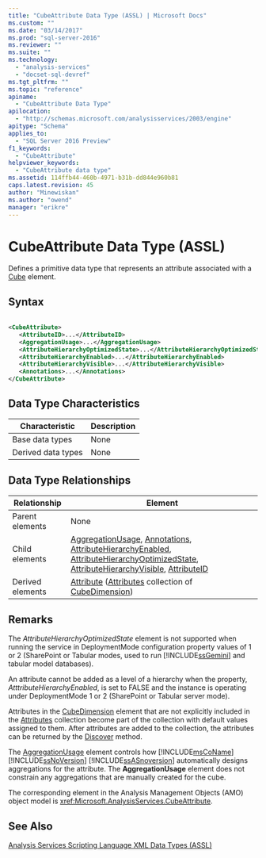 ```yaml
---
title: "CubeAttribute Data Type (ASSL) | Microsoft Docs"
ms.custom: ""
ms.date: "03/14/2017"
ms.prod: "sql-server-2016"
ms.reviewer: ""
ms.suite: ""
ms.technology: 
  - "analysis-services"
  - "docset-sql-devref"
ms.tgt_pltfrm: ""
ms.topic: "reference"
apiname: 
  - "CubeAttribute Data Type"
apilocation: 
  - "http://schemas.microsoft.com/analysisservices/2003/engine"
apitype: "Schema"
applies_to: 
  - "SQL Server 2016 Preview"
f1_keywords: 
  - "CubeAttribute"
helpviewer_keywords: 
  - "CubeAttribute data type"
ms.assetid: 114ffb44-460b-4971-b31b-dd844e960b81
caps.latest.revision: 45
author: "Minewiskan"
ms.author: "owend"
manager: "erikre"
---
```

# CubeAttribute Data Type (ASSL)
  Defines a primitive data type that represents an attribute associated with a [Cube](../../../analysis-services/scripting/objects/cube-element-assl.md) element.  
  
## Syntax  
  
```xml  
  
<CubeAttribute>  
   <AttributeID>...</AttributeID>  
   <AggregationUsage>...</AggregationUsage>  
   <AttributeHierarchyOptimizedState>...</AttributeHierarchyOptimizedState>  
   <AttributeHierarchyEnabled>...</AttributeHierarchyEnabled>  
   <AttributeHierarchyVisible>...</AttributeHierarchyVisible>  
   <Annotations>...</Annotations>  
</CubeAttribute>  
```  
  
## Data Type Characteristics  
  
|Characteristic|Description|  
|--------------------|-----------------|  
|Base data types|None|  
|Derived data types|None|  
  
## Data Type Relationships  
  
|Relationship|Element|  
|------------------|-------------|  
|Parent elements|None|  
|Child elements|[AggregationUsage](../../../analysis-services/scripting/properties/aggregationusage-element-assl.md), [Annotations](../../../analysis-services/scripting/collections/annotations-element-assl.md), [AttributeHierarchyEnabled](../../../analysis-services/scripting/properties/attributehierarchyenabled-element-assl.md), [AttributeHierarchyOptimizedState](../../../analysis-services/scripting/properties/attributehierarchyoptimizedstate-element-assl.md), [AttributeHierarchyVisible](../../../analysis-services/scripting/properties/attributehierarchyvisible-element-assl.md), [AttributeID](../../../analysis-services/scripting/properties/attributeid-element-assl.md)|  
|Derived elements|[Attribute](../../../analysis-services/scripting/objects/attribute-element-assl.md) ([Attributes](../../../analysis-services/scripting/collections/attributes-element-assl.md) collection of [CubeDimension](../../../analysis-services/scripting/data-type/cubedimension-data-type-assl.md))|  
  
## Remarks  
 The *AttributeHierarchyOptimizedState* element is not supported when running the service in DeploymentMode configuration property values of 1 or 2 (SharePoint or Tabular modes, used to run [!INCLUDE[ssGemini](../../../includes/ssgemini-md.md)] and tabular model databases).  
  
 An attribute cannot be added as a level of a hierarchy when the property, *AtttributeHierarchyEnabled*, is set to FALSE and the instance is operating under DeploymentMode 1 or 2 (SharePoint or Tabular server mode).  
  
 Attributes in the [CubeDimension](../../../analysis-services/scripting/data-type/cubedimension-data-type-assl.md) element that are not explicitly included in the [Attributes](../../../analysis-services/scripting/collections/attributes-element-assl.md) collection become part of the collection with default values assigned to them. After attributes are added to the collection, the attributes can be returned by the [Discover](../../../analysis-services/xmla/xml-elements-methods-discover.md) method.  
  
 The [AggregationUsage](../../../analysis-services/scripting/properties/aggregationusage-element-assl.md) element controls how [!INCLUDE[msCoName](../../../includes/msconame-md.md)] [!INCLUDE[ssNoVersion](../../../includes/ssnoversion-md.md)] [!INCLUDE[ssASnoversion](../../../includes/ssasnoversion-md.md)] automatically designs aggregations for the attribute. The **AggregationUsage** element does not constrain any aggregations that are manually created for the cube.  
  
 The corresponding element in the Analysis Management Objects (AMO) object model is <xref:Microsoft.AnalysisServices.CubeAttribute>.  
  
## See Also  
 [Analysis Services Scripting Language XML Data Types &#40;ASSL&#41;](../../../analysis-services/scripting/data-type/analysis-services-scripting-language-xml-data-types-assl.md)  
  
  